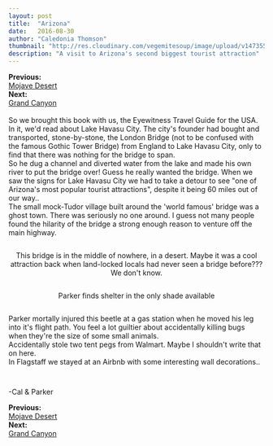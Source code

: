 ```yaml
---
layout: post
title:  "Arizona"
date:   2016-08-30
author: "Caledonia Thomson"
thumbnail: "http://res.cloudinary.com/vegemitesoup/image/upload/v1473558832/havasu_flagstaff/8.jpg"
description: "A visit to Arizona's second biggest tourist attraction"
---
```


<div class="previous-post"><b>Previous: </b><a href= "{{ site.baseurl }}/2016/08/29/mojave.html"><div class="post-chain-link">Mojave Desert</div></a></div>
<div class="next-post"><b>Next: </b><a href="{{ site.baseurl }}/2016/08/31/grand-canyon.html"><div class="post-chain-link">Grand Canyon</div></a></div><br>

<div class="row vertical-align">
	<div class="col-sm-6 col-xs-12">
		<a href="http://res.cloudinary.com/vegemitesoup/image/upload/v1473558832/havasu_flagstaff/1.jpg"><img class="lazy" data-original="http://res.cloudinary.com/vegemitesoup/image/upload/v1473558832/havasu_flagstaff/1.jpg" /></a> 
	</div>
	<div class="col-sm-6 col-xs-12">
		So we brought this book with us, the Eyewitness Travel Guide for the USA. In it, we'd read about Lake Havasu City. The city's founder had bought and transported, stone-by-stone, the London Bridge (not to be confused with the famous Gothic Tower Bridge) from England to Lake Havasu City, only to find that there was nothing for the bridge to span.
	</div>
</div>

<div class="row vertical-align">
	<div class="col-sm-6 col-xs-12">
		 So he dug a channel and diverted water from the lake and made his own river to put the bridge over! Guess he really wanted the bridge. When we saw the signs for Lake Havasu City we had to take a detour to see "one of Arizona's most popular tourist attractions", despite it being 60 miles out of our way..
	</div>
	<div class="col-sm-6 col-xs-12">
		<a href="http://res.cloudinary.com/vegemitesoup/image/upload/v1473558832/havasu_flagstaff/2.jpg"><img class="lazy" data-original="http://res.cloudinary.com/vegemitesoup/image/upload/v1473558832/havasu_flagstaff/2.jpg" /></a>
	</div>
</div>
<!--excerpt-->
<div class="row vertical-align">
	<div class="col-sm-7 col-xs-12">
		<a href="http://res.cloudinary.com/vegemitesoup/image/upload/v1473558832/havasu_flagstaff/3.jpg"><img class="lazy" data-original="http://res.cloudinary.com/vegemitesoup/image/upload/v1473558832/havasu_flagstaff/3.jpg" /></a> 
	</div>
	<div class="col-sm-5 col-xs-12">
		The small mock-Tudor village built around the 'world famous' bridge was a ghost town. There was seriously no one around. I guess not many people found the hilarity of the bridge a strong enough reason to venture off the main highway.
	</div>
</div>

<a href="http://res.cloudinary.com/vegemitesoup/image/upload/v1473558832/havasu_flagstaff/4.jpg"><img class="lazy" data-original="http://res.cloudinary.com/vegemitesoup/image/upload/v1473558832/havasu_flagstaff/4.jpg" /></a> 
<center>This bridge is in the middle of nowhere, in a desert. Maybe it was a cool attraction back when land-locked locals had never seen a bridge before??? We don't know.</center>


<a href="http://res.cloudinary.com/vegemitesoup/image/upload/v1473558832/havasu_flagstaff/6.jpg"><img class="lazy" data-original="http://res.cloudinary.com/vegemitesoup/image/upload/v1473558832/havasu_flagstaff/6.jpg" /></a> 
<center>Parker finds shelter in the only shade available</center>

<a href="http://res.cloudinary.com/vegemitesoup/image/upload/v1473558832/havasu_flagstaff/7.jpg"><img class="lazy" data-original="http://res.cloudinary.com/vegemitesoup/image/upload/v1473558832/havasu_flagstaff/7.jpg" /></a>

<div class="row vertical-align">
	<div class="col-sm-6 col-xs-12">
		<a href="http://res.cloudinary.com/vegemitesoup/image/upload/v1473558832/havasu_flagstaff/8.jpg"><img class="lazy" data-original="http://res.cloudinary.com/vegemitesoup/image/upload/v1473558832/havasu_flagstaff/8.jpg" /></a>
	</div>
	<div class="col-sm-6 col-xs-12">
		Parker mortally injured this beetle at a gas station when he moved his leg into it's flight path. You feel a lot guiltier about accidentally killing bugs when they're the size of some small animals.
	</div>
</div>

<div class="row vertical-align">
	<div class="col-sm-6 col-xs-12">
		Accidentally stole two tent pegs from Walmart. Maybe I shouldn't write that on here.
	</div>
	<div class="col-sm-6 col-xs-12">
		<a href="http://res.cloudinary.com/vegemitesoup/image/upload/v1473558832/havasu_flagstaff/9.jpg"><img class="lazy" data-original="http://res.cloudinary.com/vegemitesoup/image/upload/v1473558832/havasu_flagstaff/9.jpg" /></a> 
	</div>
</div>

<div class="row vertical-align">
	<div class="col-sm-6 col-xs-12">
		<a href="http://res.cloudinary.com/vegemitesoup/image/upload/v1473558832/havasu_flagstaff/13.jpg"><img class="lazy" data-original="http://res.cloudinary.com/vegemitesoup/image/upload/v1473558832/havasu_flagstaff/13.jpg" /></a>
	</div>
	<div class="col-sm-6 col-xs-12">
		In Flagstaff we stayed at an Airbnb with some interesting wall decorations..
	</div>
</div>

<a href="http://res.cloudinary.com/vegemitesoup/image/upload/v1473558832/havasu_flagstaff/10.jpg"><img class="lazy" data-original="http://res.cloudinary.com/vegemitesoup/image/upload/v1473558832/havasu_flagstaff/10.jpg" /></a> 

<div class="row vertical-align">
	<div class="col-sm-6 col-xs-12">
		<a href="http://res.cloudinary.com/vegemitesoup/image/upload/v1473558832/havasu_flagstaff/11.jpg"><img class="lazy" data-original="http://res.cloudinary.com/vegemitesoup/image/upload/v1473558832/havasu_flagstaff/11.jpg" /></a>
	</div>
	<div class="col-sm-6 col-xs-12">
		<a href="http://res.cloudinary.com/vegemitesoup/image/upload/v1473558832/havasu_flagstaff/12.jpg"><img class="lazy" data-original="http://res.cloudinary.com/vegemitesoup/image/upload/v1473558832/havasu_flagstaff/12.jpg" /></a>
	</div>
</div>

-Cal & Parker

<div class="previous-post"><b>Previous: </b><a href= "{{ site.baseurl }}/2016/08/29/mojave.html"><div class="post-chain-link">Mojave Desert</div></a></div>
<div class="next-post"><b>Next: </b><a href="{{ site.baseurl }}/2016/08/31/grand-canyon.html"><div class="post-chain-link">Grand Canyon</div></a></div>
<br>
